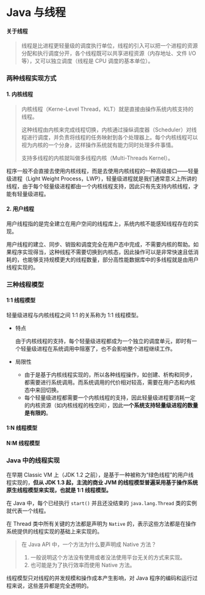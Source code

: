 # Java 与线程

#### 关于线程

> 线程是比进程更轻量级的调度执行单位，线程的引入可以把一个进程的资源分配和执行调度分开，各个线程既可以共享进程资源（内存地址、文件 I/O 等），又可以独立调度（线程是 CPU 调度的基本单位）。


### 两种线程实现方式

#### 1. 内核线程

> 内核线程（Kerne-Level Thread，KLT）就是直接由操作系统内核支持的线程。
>
>这种线程由内核来完成线程切换，内核通过操纵调度器（Scheduler）对线程进行调度，并负责将线程的任务映射到各个处理器上。每个内核线程可以视为内核的一个分身，这样操作系统就有能力同时处理多件事情。
>
> 支持多线程的内核就叫做多线程内核（Multi-Threads Kernel）。

程序一般不会直接去使用内核线程，而是去使用内核线程的一种高级接口——轻量级进程（Light Weight Process，LWP），轻量级进程就是我们通常意义上所讲的线程，由于每个轻量级进程都由一个内核线程支持，因此只有先支持内核线程，才能有轻量级进程。

#### 2. 用户线程

用户线程指的是完全建立在用户空间的线程库上，系统内核不能感知线程存在的实现。

用户线程的建立、同步、销毁和调度完全在用户态中完成，不需要内核的帮助。如果程序实现得当，这种线程不需要切换到内核态，因此操作可以是非常快速且低消耗的，也能够支持规模更大的线程数量，部分高性能数据库中的多线程就是由用户线程实现的。


### 三种线程模型

#### 1:1 线程模型

轻量级进程与内核线程之间 1:1 的关系称为 1:1 线程模型。

- 特点

    由于内核线程的支持，每个轻量级进程都成为一个独立的调度单元，即时有一个轻量级进程在系统调用中阻塞了，也不会影响整个进程继续工作。

- 局限性
    - 由于是基于内核线程实现的，所以各种线程操作，如创建、析构和同步，都需要进行系统调用。而系统调用的代价相对较高，需要在用户态和内核态中来回切换。
    - 每个轻量级进程都需要一个内核线程的支持，因此轻量级进程要消耗一定的内核资源（如内核线程的栈空间），因此**一个系统支持轻量级进程的数量是有限的**。

#### 1:N 线程模型

#### N:M 线程模型


### Java 中的线程实现

在早期 Classic VM 上（JDK 1.2 之前），是基于一种被称为“绿色线程”的用户线程实现的，**但从 JDK 1.3 起，主流的商业 JVM 的线程模型普遍采用基于操作系统原生线程模型来实现，也就是 1:1 线程模型。**

在 Java 中，每个已经执行 `start()` 并且还没结束的 `java.lang.Thread` 类的实例就代表一个线程。

在 Thread 类中所有关键的方法都是声明为 `Native` 的，表示这些方法都是在操作系统提供的线程实现的基础上来实现的。

> 在 Java API 中，一个方法为什么要声明成 Native 方法？
> 1. 一般说明这个方法没有使用或者没法使用平台无关的方式来实现。
> 2. 也可能是为了执行效率而使用 Native 方法。

线程模型只对线程的并发规模和操作成本产生影响，对 Java 程序的编码和运行过程来说，这些差异都是完全透明的。